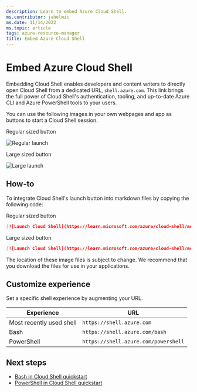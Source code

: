 ```yaml
---
description: Learn to embed Azure Cloud Shell.
ms.contributor: jahelmic
ms.date: 11/14/2022
ms.topic: article
tags: azure-resource-manager
title: Embed Azure Cloud Shell
---
```

# Embed Azure Cloud Shell

Embedding Cloud Shell enables developers and content writers to directly open Cloud Shell from a
dedicated URL, `shell.azure.com`. This link brings the full power of Cloud Shell's authentication,
tooling, and up-to-date Azure CLI and Azure PowerShell tools to your users.

You can use the following images in your own webpages and app as buttons to start a Cloud Shell
session.

Regular sized button

![Regular launch](media/embed-cloud-shell/launch-cloud-shell-1.png "Launch Azure Cloud Shell")

Large sized button

![Large launch](media/embed-cloud-shell/launch-cloud-shell-2.png "Launch Azure Cloud Shell")

## How-to

To integrate Cloud Shell's launch button into markdown files by copying the following code:

Regular sized button

```markdown
[![Launch Cloud Shell](https://learn.microsoft.com/azure/cloud-shell/media/embed-cloud-shell/launch-cloud-shell-1.png)](https://shell.azure.com)
```

Large sized button

```markdown
[![Launch Cloud Shell](https://learn.microsoft.com/azure/cloud-shell/media/embed-cloud-shell/launch-cloud-shell-2.png)](https://shell.azure.com)
```

The location of these image files is subject to change. We recommend that you download the files for
use in your applications.

## Customize experience

Set a specific shell experience by augmenting your URL.

|        Experience        |                 URL                  |
| ------------------------ | ------------------------------------ |
| Most recently used shell | `https://shell.azure.com`            |
| Bash                     | `https://shell.azure.com/bash`       |
| PowerShell               | `https://shell.azure.com/powershell` |

## Next steps

- [Bash in Cloud Shell quickstart][07]
- [PowerShell in Cloud Shell quickstart][06]

<!-- updated link references -->
[01]: https://shell.azure.com
[06]: quickstart-powershell.md
[07]: quickstart.md
